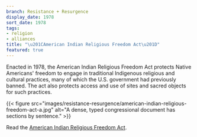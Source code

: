 ```yaml
---
branch: Resistance + Resurgence
display_date: 1978
sort_date: 1978
tags:
- religion
- alliances
title: "\u201CAmerican Indian Religious Freedom Act\u201D"
featured: true
---
```


Enacted in 1978, the American Indian Religious Freedom Act protects Native Americans'  freedom to engage in traditional Indigenous religious and cultural practices, many of which the U.S. government had previously banned. The act also protects access and use of sites and sacred objects for such practices.


{{< figure src="images/resistance-resurgence/american-indian-religious-freedom-act-a.jpg" alt="A dense, typed congressional document has sections by sentence." >}}

Read the [American Indian Religious Freedom Act](https://www.govinfo.gov/content/pkg/COMPS-5293/pdf/COMPS-5293.pdf).

